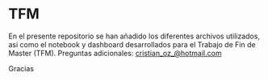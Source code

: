 # TFM

En el presente repositorio se han añadido los diferentes archivos utilizados, asi como el notebook y dashboard desarrollados para el Trabajo de Fin de Master (TFM). Preguntas adicionales: cristian_oz_@hotmail.com 

Gracias
